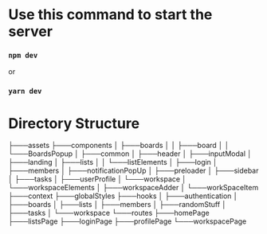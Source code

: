 # Use this command to start the server

### `npm dev`

or

### `yarn dev`


# Directory Structure

├───assets
├───components
│   ├───boards
│   │   ├───board
│   │   └───BoardsPopup
│   ├───common
│   ├───header
│   ├───inputModal
│   ├───landing
│   ├───lists
│   │   └───listElements
│   ├───login
│   ├───members
│   ├───notificationPopUp
│   ├───preloader
│   ├───sidebar
│   ├───tasks
│   ├───userProfile
│   └───workspace
│       └───workspaceElements
│           ├───workspaceAdder
│           └───workSpaceItem
├───context
├───globalStyles
├───hooks
│   ├───authentication
│   ├───boards
│   ├───lists
│   ├───members
│   ├───randomStuff
│   ├───tasks
│   └───workspace
└───routes
    ├───homePage
    ├───listsPage
    ├───loginPage
    ├───profilePage
    └───workspacePage